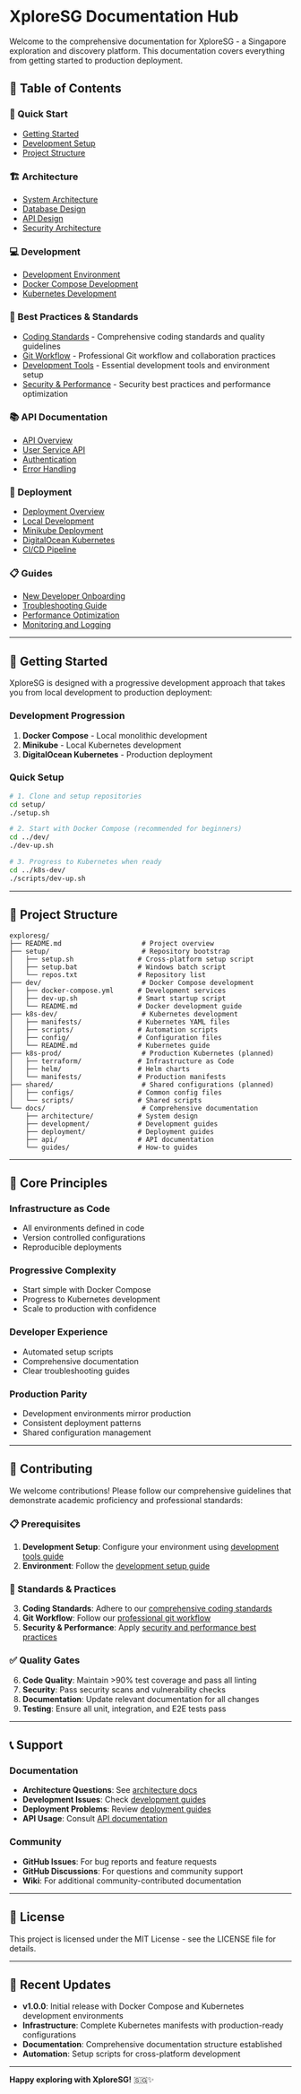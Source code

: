 # XploreSG Documentation Hub

Welcome to the comprehensive documentation for XploreSG - a Singapore exploration and discovery platform. This documentation covers everything from getting started to production deployment.

## 📖 Table of Contents

### 🚀 Quick Start

- [Getting Started](#getting-started)
- [Development Setup](development/setup.md)
- [Project Structure](#project-structure)

### 🏗️ Architecture

- [System Architecture](architecture/overview.md)
- [Database Design](architecture/database.md)
- [API Design](architecture/api-design.md)
- [Security Architecture](architecture/security.md)

### 💻 Development

- [Development Environment](development/setup.md)
- [Docker Compose Development](development/docker-development.md)
- [Kubernetes Development](development/kubernetes-development.md)

### 🎯 Best Practices & Standards

- [Coding Standards](development/coding-standards.md) - Comprehensive coding standards and quality guidelines
- [Git Workflow](development/git-workflow.md) - Professional Git workflow and collaboration practices
- [Development Tools](development/development-tools.md) - Essential development tools and environment setup
- [Security & Performance](development/security-performance.md) - Security best practices and performance optimization

### 📚 API Documentation

- [API Overview](api/overview.md)
- [User Service API](api/user-service.md)
- [Authentication](api/authentication.md)
- [Error Handling](api/error-handling.md)

### 🚢 Deployment

- [Deployment Overview](deployment/overview.md)
- [Local Development](deployment/local.md)
- [Minikube Deployment](deployment/minikube.md)
- [DigitalOcean Kubernetes](deployment/digitalocean.md)
- [CI/CD Pipeline](deployment/cicd.md)

### 📋 Guides

- [New Developer Onboarding](guides/onboarding.md)
- [Troubleshooting Guide](guides/troubleshooting.md)
- [Performance Optimization](guides/performance.md)
- [Monitoring and Logging](guides/monitoring.md)

---

## 🚀 Getting Started

XploreSG is designed with a progressive development approach that takes you from local development to production deployment:

### Development Progression

1. **Docker Compose** - Local monolithic development
2. **Minikube** - Local Kubernetes development
3. **DigitalOcean Kubernetes** - Production deployment

### Quick Setup

```bash
# 1. Clone and setup repositories
cd setup/
./setup.sh

# 2. Start with Docker Compose (recommended for beginners)
cd ../dev/
./dev-up.sh

# 3. Progress to Kubernetes when ready
cd ../k8s-dev/
./scripts/dev-up.sh
```

---

## 📁 Project Structure

```
exploresg/
├── README.md                    # Project overview
├── setup/                       # Repository bootstrap
│   ├── setup.sh                # Cross-platform setup script
│   ├── setup.bat               # Windows batch script
│   └── repos.txt               # Repository list
├── dev/                         # Docker Compose development
│   ├── docker-compose.yml      # Development services
│   ├── dev-up.sh               # Smart startup script
│   └── README.md               # Docker development guide
├── k8s-dev/                     # Kubernetes development
│   ├── manifests/              # Kubernetes YAML files
│   ├── scripts/                # Automation scripts
│   ├── config/                 # Configuration files
│   └── README.md               # Kubernetes guide
├── k8s-prod/                    # Production Kubernetes (planned)
│   ├── terraform/              # Infrastructure as Code
│   ├── helm/                   # Helm charts
│   └── manifests/              # Production manifests
├── shared/                      # Shared configurations (planned)
│   ├── configs/                # Common config files
│   └── scripts/                # Shared scripts
└── docs/                        # Comprehensive documentation
    ├── architecture/           # System design
    ├── development/            # Development guides
    ├── deployment/             # Deployment guides
    ├── api/                    # API documentation
    └── guides/                 # How-to guides
```

---

## 🎯 Core Principles

### Infrastructure as Code

- All environments defined in code
- Version controlled configurations
- Reproducible deployments

### Progressive Complexity

- Start simple with Docker Compose
- Progress to Kubernetes development
- Scale to production with confidence

### Developer Experience

- Automated setup scripts
- Comprehensive documentation
- Clear troubleshooting guides

### Production Parity

- Development environments mirror production
- Consistent deployment patterns
- Shared configuration management

---

## 🤝 Contributing

We welcome contributions! Please follow our comprehensive guidelines that demonstrate academic proficiency and professional standards:

### 📋 Prerequisites

1. **Development Setup**: Configure your environment using [development tools guide](development/development-tools.md)
2. **Environment**: Follow the [development setup guide](development/setup.md)

### 🎯 Standards & Practices

3. **Coding Standards**: Adhere to our [comprehensive coding standards](development/coding-standards.md)
4. **Git Workflow**: Follow our [professional git workflow](development/git-workflow.md)
5. **Security & Performance**: Apply [security and performance best practices](development/security-performance.md)

### ✅ Quality Gates

6. **Code Quality**: Maintain >90% test coverage and pass all linting
7. **Security**: Pass security scans and vulnerability checks
8. **Documentation**: Update relevant documentation for all changes
9. **Testing**: Ensure all unit, integration, and E2E tests pass

---

## 📞 Support

### Documentation

- **Architecture Questions**: See [architecture docs](architecture/)
- **Development Issues**: Check [development guides](development/)
- **Deployment Problems**: Review [deployment guides](deployment/)
- **API Usage**: Consult [API documentation](api/)

### Community

- **GitHub Issues**: For bug reports and feature requests
- **GitHub Discussions**: For questions and community support
- **Wiki**: For additional community-contributed documentation

---

## 📄 License

This project is licensed under the MIT License - see the LICENSE file for details.

---

## 🔄 Recent Updates

- **v1.0.0**: Initial release with Docker Compose and Kubernetes development environments
- **Infrastructure**: Complete Kubernetes manifests with production-ready configurations
- **Documentation**: Comprehensive documentation structure established
- **Automation**: Setup scripts for cross-platform development

---

**Happy exploring with XploreSG!** 🇸🇬✨
